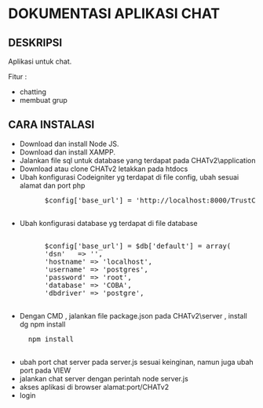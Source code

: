 # DOKUMENTASI APLIKASI CHAT

## DESKRIPSI
Aplikasi untuk chat.  

Fitur :
- chatting
- membuat grup

## CARA INSTALASI
- Download dan install Node JS.
- Download dan install XAMPP.
- Jalankan file sql untuk database yang terdapat pada CHATv2\application 
- Download atau clone CHATv2 letakkan pada htdocs
- Ubah konfigurasi Codeigniter yg terdapat di file config, ubah sesuai alamat dan port php
	&nbsp;&nbsp;&nbsp;&nbsp;&nbsp;&nbsp;
	<pre>
		$config['base_url'] = 'http://localhost:8000/TrustChatV1/';  
	</pre>
- Ubah konfigurasi database yg terdapat di file database
	&nbsp;&nbsp;&nbsp;&nbsp;&nbsp;&nbsp; 
	<pre> 
		$config['base_url'] = $db['default'] = array(
		'dsn'	=> '',
		'hostname' => 'localhost',
		'username' => 'postgres',
		'password' => 'root',
		'database' => 'COBA',
		'dbdriver' => 'postgre',  
	</pre>
- Dengan CMD , jalankan file package.json pada CHATv2\server , install dg npm install
	<pre>
	npm install
	</pre>
- ubah port chat server pada server.js sesuai keinginan, namun juga ubah port pada VIEW
- jalankan chat server dengan perintah node server.js
- akses aplikasi di browser alamat:port/CHATv2
- login
